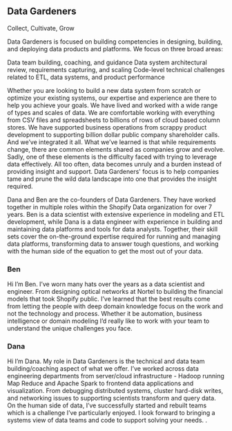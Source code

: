 ## Data Gardeners
Collect, Cultivate, Grow

Data Gardeners is focused on building competencies in designing, building, and deploying data products and platforms. We focus on three broad areas:

Data team building, coaching, and guidance
Data system architectural review, requirements capturing, and scaling
Code-level technical challenges related to ETL, data systems, and product performance

Whether you are looking to build a new data system from scratch or optimize your existing systems, our expertise and experience are there to help you achieve your goals. We have lived and worked with a wide range of types and scales of data. We are comfortable working with everything from CSV files and spreadsheets to billions of rows of cloud based column stores. We have supported business operations from scrappy product development to supporting billion dollar public company shareholder calls. And we’ve integrated it all.  What we’ve learned is that while requirements change, there are common elements shared as companies grow and evolve. Sadly, one of these elements is the difficulty faced with trying to leverage data effectively. All too often, data becomes unruly and a burden instead of providing insight and support. Data Gardeners' focus is to help companies tame and prune the wild data landscape into one that provides the insight required.

Dana and Ben are the co-founders of Data Gardeners. They have worked together in multiple roles within the Shopify Data organization for over 7 years. Ben is a data scientist with extensive experience in modeling and ETL development, while Dana is a data engineer with experience in building and maintaining data platforms and tools for data analysts. Together, their skill sets cover the on-the-ground expertise required for running and managing data platforms, transforming data to answer tough questions, and working with the human side of the equation to get the most out of your data.
### Ben
Hi I’m Ben. I’ve worn many hats over the years as a data scientist and engineer. From designing optical networks at Nortel to building the financial models that took Shopify public. I’ve learned that the best results come from letting the people with deep domain knowledge focus on the work and not the technology and process. Whether it be automation, business intelligence or domain modeling I’d really like to work with your team to understand the unique challenges you face.
### Dana
Hi I’m Dana. My role in Data Gardeners is the technical and data team building/coaching aspect of what we offer. I’ve worked across data engineering departments from server/cloud infrastructure - Hadoop running Map Reduce and Apache Spark to frontend data applications and visualization. From debugging distributed systems, cluster hard-disk writes, and networking issues to supporting scientists transform and query data. On the human side of data, I’ve successfully started and rebuilt teams which is a challenge I’ve particularly enjoyed. I look forward to bringing a systems view of data teams and code to support solving your needs. .
